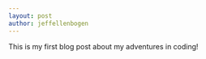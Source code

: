 ```yaml
---
layout: post
author: jeffellenbogen
---
```


This is my first blog post about my adventures in coding!
